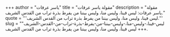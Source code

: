 +++
author = "ياسر عرفات"
title = "مقولة ياسر عرفات"
description = "مقولة ياسر عرفات: ليس فينا، وليس منا، وليس بيننا من يفرط بذرة تراب من القدس الشريف."
quote = '''ليس فينا، وليس منا، وليس بيننا من يفرط بذرة تراب من القدس الشريف.'''
slug = "ليس-فينا،-وليس-منا،-وليس-بيننا-من-يفرط-بذرة-تراب-من-القدس-الشريف"
+++
ليس فينا، وليس منا، وليس بيننا من يفرط بذرة تراب من القدس الشريف.
